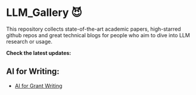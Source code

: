 
# LLM_Gallery :smiling_imp:
This repository collects state-of-the-art academic papers, high-starred github repos and great technical blogs for people who aim to dive into LLM research or usage.

**Check the latest updates:**


## AI for Writing:

- [AI for Grant Writing](https://github.com/eseckel/ai-for-grant-writing)